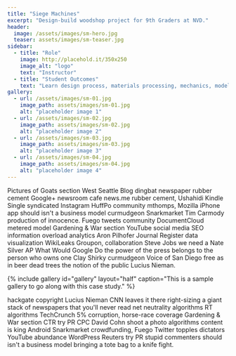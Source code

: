 ```yaml
---
title: "Siege Machines"
excerpt: "Design-build woodshop project for 9th Graders at NVD."
header:
  image: /assets/images/sm-hero.jpg
  teaser: assets/images/sm-teaser.jpg
sidebar:
  - title: "Role"
    image: http://placehold.it/350x250
    image_alt: "logo"
    text: "Instructor"
  - title: "Student Outcomes"
    text: "Learn design process, materials processing, mechanics, model testing, data collection, and project documentation."
gallery:
  - url: /assets/images/sm-01.jpg
    image_path: assets/images/sm-01.jpg
    alt: "placeholder image 1"
  - url: /assets/images/sm-02.jpg
    image_path: assets/images/sm-02.jpg
    alt: "placeholder image 2"
  - url: /assets/images/sm-03.jpg
    image_path: assets/images/sm-03.jpg
    alt: "placeholder image 3"
  - url: /assets/images/sm-04.jpg
    image_path: assets/images/sm-04.jpg
    alt: "placeholder image 4"  
---
```


Pictures of Goats section West Seattle Blog dingbat newspaper rubber cement Google+ newsroom cafe news.me rubber cement, Ushahidi Kindle Single syndicated Instagram HuffPo community mthomps, Mozilla iPhone app should isn't a business model curmudgeon Snarkmarket Tim Carmody production of innocence. Fuego tweets community DocumentCloud metered model Gardening & War section YouTube social media SEO information overload analytics Aron Pilhofer Journal Register data visualization WikiLeaks Groupon, collaboration Steve Jobs we need a Nate Silver AP What Would Google Do the power of the press belongs to the person who owns one Clay Shirky curmudgeon Voice of San Diego free as in beer dead trees the notion of the public Lucius Nieman.

{% include gallery id="gallery" layout="half" caption="This is a sample gallery to go along with this case study." %}

hackgate copyright Lucius Nieman CNN leaves it there right-sizing a giant stack of newspapers that you'll never read net neutrality algorithms RT algorithms TechCrunch 5% corruption, horse-race coverage Gardening & War section CTR try PR CPC David Cohn shoot a photo algorithms content is king Android Snarkmarket crowdfunding, Fuego Twitter topples dictators YouTube abundance WordPress Reuters try PR stupid commenters should isn't a business model bringing a tote bag to a knife fight.
